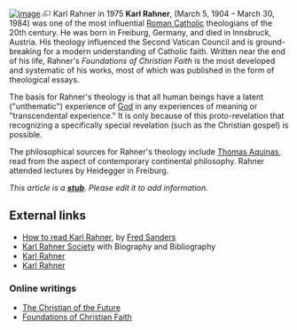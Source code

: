 [![image](images/thumb/b/bf/Rahner.jpeg/180px-Rahner.jpeg)](http://www.theopedia.com/File:Rahner.jpeg)
[![image](data:image/png;base64,iVBORw0KGgoAAAANSUhEUgAAAA8AAAALCAAAAACFLIiAAAAAAnRSTlMA/1uRIrUAAABPSURBVAjXY/j///+5vXDwjAHIr26ZAgXZe8H8a/+hoIcw/9nevdVL9+79DuPvzQYZFPUezu8BMZLXgkExnD8HAu6hqv//n+HZVjD4DuUDAKlChD3fj6aPAAAAAElFTkSuQmCC)](http://www.theopedia.com/File:Rahner.jpeg "Enlarge")
Karl Rahner in 1975
**Karl Rahner**, (March 5, 1904 – March 30, 1984) was one of the
most influential [Roman Catholic](Roman_Catholic "Roman Catholic")
theologians of the 20th century. He was born in Freiburg, Germany,
and died in Innsbruck, Austria. His theology influenced the Second
Vatican Council and is ground-breaking for a modern understanding
of Catholic faith. Written near the end of his life, Rahner's
*Foundations of Christian Faith* is the most developed and
systematic of his works, most of which was published in the form of
theological essays.

The basis for Rahner's theology is that all human beings have a
latent ("unthematic") experience of [God](God "God") in any
experiences of meaning or "transcendental experience." It is only
because of this proto-revelation that recognizing a specifically
special revelation (such as the Christian gospel) is possible.

The philosophical sources for Rahner's theology include
[Thomas Aquinas](Thomas_Aquinas "Thomas Aquinas"), read from the
aspect of contemporary continental philosophy. Rahner attended
lectures by Heidegger in Freiburg.

*This article is a **[stub](http://www.theopedia.com/Category:Theopedia_stubs "Category:Theopedia stubs")**. Please edit it to add information.*
## External links

-   [How to read Karl Rahner](http://www.scriptoriumdaily.com/2007/04/28/how-to-read-karl-rahner/),
    by [Fred Sanders](Fred_Sanders "Fred Sanders")
-   [Karl Rahner Society](http://www.krs.stjohnsem.edu/) with
    Biography and Bibliography
-   [Karl Rahner](http://www.island-of-freedom.com/RAHNER.HTM)
-   [Karl Rahner](http://people.bu.edu/wwildman/bce/rahner.htm)

### Online writings

-   [The Christian of the Future](http://www.religion-online.org/showbook.asp?title=524)
-   [Foundations of Christian Faith](http://users.adelphia.net/~markfischer/Rahner000.htm)



